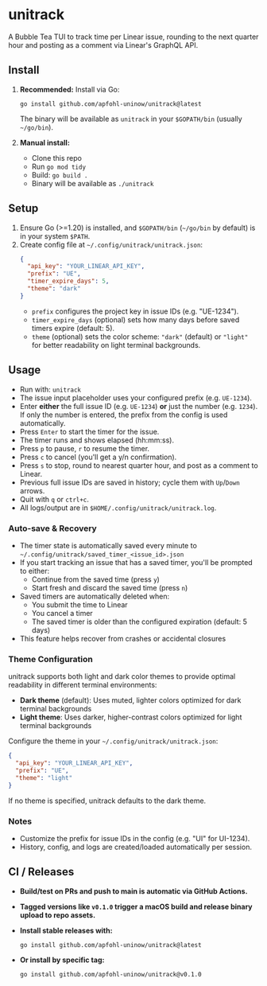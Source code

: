 # unitrack

A Bubble Tea TUI to track time per Linear issue, rounding to the next quarter hour and posting as a comment via Linear's GraphQL API.

## Install

1. **Recommended:** Install via Go:
   ```shell
   go install github.com/apfohl-uninow/unitrack@latest
   ```
   The binary will be available as `unitrack` in your `$GOPATH/bin` (usually `~/go/bin`).

2. **Manual install:**
   - Clone this repo
   - Run `go mod tidy`
   - Build: `go build .`
   - Binary will be available as `./unitrack`

## Setup

1. Ensure Go (>=1.20) is installed, and `$GOPATH/bin` (`~/go/bin` by default) is in your system `$PATH`.
2. Create config file at `~/.config/unitrack/unitrack.json`:
   ```json
   {
     "api_key": "YOUR_LINEAR_API_KEY",
     "prefix": "UE",
     "timer_expire_days": 5,
     "theme": "dark"
   }
   ```
   - `prefix` configures the project key in issue IDs (e.g. "UE-1234").
   - `timer_expire_days` (optional) sets how many days before saved timers expire (default: 5).
   - `theme` (optional) sets the color scheme: `"dark"` (default) or `"light"` for better readability on light terminal backgrounds.

## Usage

- Run with: `unitrack`
- The issue input placeholder uses your configured prefix (e.g. `UE-1234`).
- Enter **either** the full issue ID (e.g. `UE-1234`) **or** just the number (e.g. `1234`). If only the number is entered, the prefix from the config is used automatically.
- Press `Enter` to start the timer for the issue.
- The timer runs and shows elapsed (hh:mm:ss).
- Press `p` to pause, `r` to resume the timer.
- Press `c` to cancel (you'll get a y/n confirmation).
- Press `s` to stop, round to nearest quarter hour, and post as a comment to Linear.
- Previous full issue IDs are saved in history; cycle them with `Up`/`Down` arrows.
- Quit with `q` or `ctrl+c`.
- All logs/output are in `$HOME/.config/unitrack/unitrack.log`.

### Auto-save & Recovery

- The timer state is automatically saved every minute to `~/.config/unitrack/saved_timer_<issue_id>.json`
- If you start tracking an issue that has a saved timer, you'll be prompted to either:
  - Continue from the saved time (press `y`)
  - Start fresh and discard the saved time (press `n`)
- Saved timers are automatically deleted when:
  - You submit the time to Linear
  - You cancel a timer
  - The saved timer is older than the configured expiration (default: 5 days)
- This feature helps recover from crashes or accidental closures

### Theme Configuration

unitrack supports both light and dark color themes to provide optimal readability in different terminal environments:

- **Dark theme** (default): Uses muted, lighter colors optimized for dark terminal backgrounds
- **Light theme**: Uses darker, higher-contrast colors optimized for light terminal backgrounds

Configure the theme in your `~/.config/unitrack/unitrack.json`:

```json
{
  "api_key": "YOUR_LINEAR_API_KEY",
  "prefix": "UE",
  "theme": "light"
}
```

If no theme is specified, unitrack defaults to the dark theme.

### Notes
- Customize the prefix for issue IDs in the config (e.g. "UI" for UI-1234).
- History, config, and logs are created/loaded automatically per session.

## CI / Releases

- **Build/test on PRs and push to main is automatic via GitHub Actions.**
- **Tagged versions like `v0.1.0` trigger a macOS build and release binary upload to repo assets.**
- **Install stable releases with:**

  ```shell
  go install github.com/apfohl-uninow/unitrack@latest
  ```

- **Or install by specific tag:**

  ```shell
  go install github.com/apfohl-uninow/unitrack@v0.1.0
  ```
